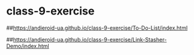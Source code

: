 # class-9-exercise

##https://andieroid-ua.github.io/class-9-exercise/To-Do-List/index.html

##https://andieroid-ua.github.io/class-9-exercise/Link-Stasher-Demo/index.html
